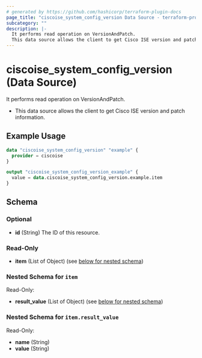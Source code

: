 ```yaml
---
# generated by https://github.com/hashicorp/terraform-plugin-docs
page_title: "ciscoise_system_config_version Data Source - terraform-provider-ciscoise"
subcategory: ""
description: |-
  It performs read operation on VersionAndPatch.
  This data source allows the client to get Cisco ISE version and patch information.
---
```


# ciscoise_system_config_version (Data Source)

It performs read operation on VersionAndPatch.

- This data source allows the client to get Cisco ISE version and patch information.

## Example Usage

```terraform
data "ciscoise_system_config_version" "example" {
  provider = ciscoise
}

output "ciscoise_system_config_version_example" {
  value = data.ciscoise_system_config_version.example.item
}
```

<!-- schema generated by tfplugindocs -->
## Schema

### Optional

- **id** (String) The ID of this resource.

### Read-Only

- **item** (List of Object) (see [below for nested schema](#nestedatt--item))

<a id="nestedatt--item"></a>
### Nested Schema for `item`

Read-Only:

- **result_value** (List of Object) (see [below for nested schema](#nestedobjatt--item--result_value))

<a id="nestedobjatt--item--result_value"></a>
### Nested Schema for `item.result_value`

Read-Only:

- **name** (String)
- **value** (String)


